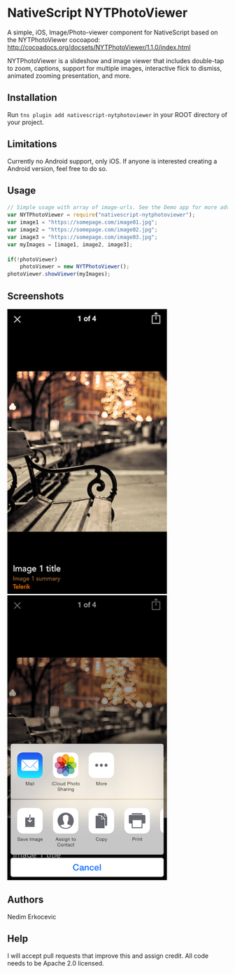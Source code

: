 # NativeScript NYTPhotoViewer
A simple, iOS, Image/Photo-viewer component for NativeScript based on the NYTPhotoViewer cocoapod: http://cocoadocs.org/docsets/NYTPhotoViewer/1.1.0/index.html

NYTPhotoViewer is a slideshow and image viewer that includes double-tap to zoom, captions, support for multiple images, interactive flick to dismiss, animated zooming presentation, and more.

## Installation
Run ```tns plugin add nativescript-nytphotoviewer``` in your ROOT directory of your project.

## Limitations
Currently no Android support, only iOS. If anyone is interested creating a Android version, feel free to do so.

## Usage

```js
// Simple usage with array of image-urls. See the Demo app for more advanced examples where you can add title and summary. 
var NYTPhotoViewer = require("nativescript-nytphotoviewer");
var image1 = "https://somepage.com/image01.jpg";
var image2 = "https://somepage.com/image02.jpg";
var image3 = "https://somepage.com/image03.jpg";
var myImages = [image1, image2, image3];

if(!photoViewer)
    photoViewer = new NYTPhotoViewer();
photoViewer.showViewer(myImages);
```

## Screenshots
![Demo PNG](ns-nytphoto-1.png) ![Demo PNG](ns-nytphoto-2.png)

## Authors
Nedim Erkocevic

## Help
I will accept pull requests that improve this and assign credit. All code needs to be Apache 2.0 licensed.